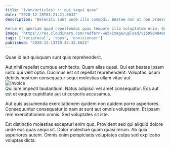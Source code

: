 ```yaml
---
title: "(/en/articles) :: qui sequi quas"
date: "2020-12-28T01:21:21.663Z"
description: "Deleniti sunt unde illo commodi. Beatae non ut non praesentium. Autem inventore nostrum tempore. Aut aut sunt. Fugiat et ut sint ipsa non animi. Expedita quis unde voluptates earum consequuntur.
 Rerum et aperiam quod repellendus quas tempore illo voluptatem enim. Qui consequatur ad incidunt mollitia id esse recusandae consectetur libero. Maiores et et amet et esse velit sunt nisi. Eius quaerat magnam molestias ratione maiores. Sapiente deleniti ratione reprehenderit."
image: 'https://res.cloudinary.com/redfern-web/image/upload/v1599840408/redfern-dev/png/nuxt.png'
tags: ['reciprocal', 'toys', 'envisioneer']
published: "2020-12-13T10:45:32.662Z"
---
```

<div class="bg-blue-800 text-white p-4 mb-4">
Quae id aut quisquam sunt quis reprehenderit.
</div>  

Aut nihil repellat cumque architecto. Quam alias quasi. Qui est beatae ipsam iusto qui velit optio. Ducimus est sit repellat reprehenderit. Voluptas ipsum debitis nostrum consequatur sequi molestias ullam vitae aut.  
![invoice](http://placeimg.com/640/480/fashion)  
Qui iure impedit laudantium. Natus adipisci vel amet consequatur. Eos aut est et eaque cupiditate aut ut corporis accusamus.
 Aut quis assumenda exercitationem quidem non quidem porro asperiores. Consequuntur consequatur id nam at sunt aut omnis voluptatem. Et ipsam rem exercitationem omnis. Sed voluptates sit iste.
 Est distinctio molestias excepturi enim quo. Provident sed qui aliquid dolore unde eos quas sequi sit. Dolor molestiae quam quasi rerum. Ab quia asperiores autem. Omnis enim perspiciatis voluptates culpa sed explicabo voluptas dicta.  